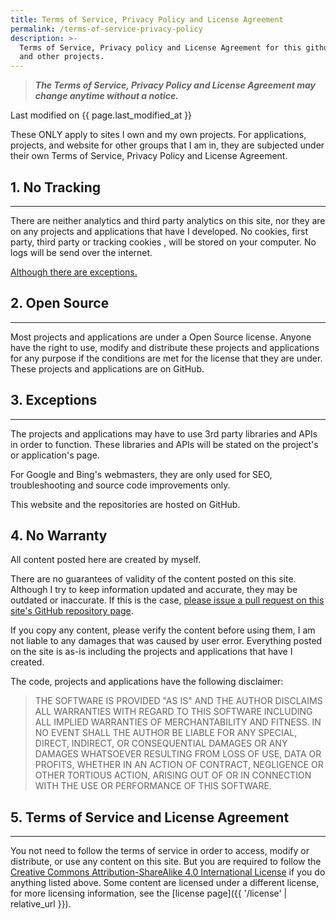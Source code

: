 ```yaml
---
title: Terms of Service, Privacy Policy and License Agreement
permalink: /terms-of-service-privacy-policy
description: >-
  Terms of Service, Privacy policy and License Agreement for this github.io site
  and other projects.
---
```


> **_The Terms of Service, Privacy Policy and License Agreement may change
> anytime without a notice._**

Last modified on {{ page.last_modified_at }}

These ONLY apply to sites I own and my own projects. For applications, projects,
and website for other groups that I am in, they are subjected under their own
Terms of Service, Privacy Policy and License Agreement.

## 1. No Tracking

---

There are neither analytics and third party analytics on this site, nor they are
on any projects and applications that have I developed. No cookies, first party,
third party or tracking cookies , will be stored on your computer. No logs will
be send over the internet.

[Although there are exceptions.](#3-exceptions)

## 2. Open Source

---

Most projects and applications are under a Open Source license. Anyone have the
right to use, modify and distribute these projects and applications for any
purpose if the conditions are met for the license that they are under. These
projects and applications are on GitHub.

## 3. Exceptions

---

The projects and applications may have to use 3rd party libraries and APIs in
order to function. These libraries and APIs will be stated on the project's or
application's page.

For Google and Bing's webmasters, they are only used for SEO, troubleshooting
and source code improvements only.

This website and the repositories are hosted on GitHub.

## 4. No Warranty

All content posted here are created by myself.

There are no guarantees of validity of the content posted on this site. Although
I try to keep information updated and accurate, they may be outdated or
inaccurate. If this is the case, [please issue a pull request on this site's
GitHub repository page][1].

If you copy any content, please verify the content before using them, I am not
liable to any damages that was caused by user error. Everything posted on the
site is as-is including the projects and applications that have I created.

The code, projects and applications have the following disclaimer:

> THE SOFTWARE IS PROVIDED "AS IS" AND THE AUTHOR DISCLAIMS ALL WARRANTIES WITH
> REGARD TO THIS SOFTWARE INCLUDING ALL IMPLIED WARRANTIES OF MERCHANTABILITY
> AND FITNESS. IN NO EVENT SHALL THE AUTHOR BE LIABLE FOR ANY SPECIAL, DIRECT,
> INDIRECT, OR CONSEQUENTIAL DAMAGES OR ANY DAMAGES WHATSOEVER RESULTING FROM
> LOSS OF USE, DATA OR PROFITS, WHETHER IN AN ACTION OF CONTRACT, NEGLIGENCE OR
> OTHER TORTIOUS ACTION, ARISING OUT OF OR IN CONNECTION WITH THE USE OR
> PERFORMANCE OF THIS SOFTWARE.

## 5. Terms of Service and License Agreement

---

You not need to follow the terms of service in order to access, modify or
distribute, or use any content on this site. But you are required to follow the
[Creative Commons Attribution-ShareAlike 4.0 International License][2] if you
do anything listed above. Some content are licensed under a different license,
for more licensing information, see the
[license page]({{ '/license' | relative_url }}).

[1]: <https://github.com/TwoPizza9621536/twopizza9621536.github.io/issues>
[2]: <https://creativecommons.org/licenses/by-sa/4.0/>
